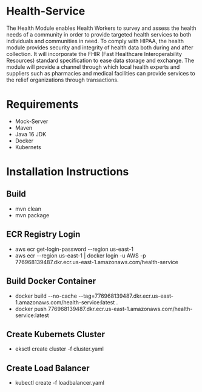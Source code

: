 # Health-Service

The Health Module enables Health Workers to survey and assess the health needs of a community in order to provide targeted health services to both individuals and communities in need. To comply with HIPAA, the health module provides security and integrity of health data both during and after collection. It will incorporate the FHIR (Fast Healthcare Interoperability Resources) standard specification to ease data storage and exchange. The module will provide a channel through which local health experts and suppliers such as pharmacies and medical facilities can provide services to the relief organizations through transactions.

# Requirements

* Mock-Server
* Maven
* Java 16 JDK
* Docker
* Kubernets

# Installation Instructions

## Build
* mvn clean
* mvn package

## ECR Registry Login
* aws ecr get-login-password --region us-east-1
* aws ecr --region us-east-1 | docker login -u AWS -p <Above encrytped password> 776968139487.dkr.ecr.us-east-1.amazonaws.com/health-service

## Build Docker Container
* docker build --no-cache --tag=776968139487.dkr.ecr.us-east-1.amazonaws.com/health-service:latest .
* docker push 776968139487.dkr.ecr.us-east-1.amazonaws.com/health-service:latest

## Create Kubernets Cluster
* eksctl create cluster -f cluster.yaml

## Create Load Balancer
* kubectl create -f loadbalancer.yaml
